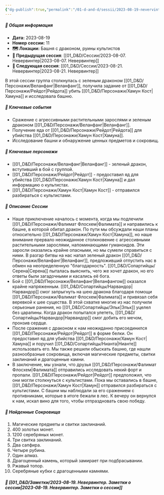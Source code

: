 ```yaml
---
{"dg-publish":true,"permalink":"/01-d-and-d/sessii/2023-08-19-nevervinter/","created":"2024-11-09T09:06:50.004+03:00","updated":"2024-11-09T15:55:49.071+03:00"}
---
```


##### 📅 Общая информация

- **Дата:** 2023-08-19
- **Номер cессии:** 11
- **🗺️ Локации:** Башня с драконом, руины культистов
- **🔗 Предыдущая сессия**: [[01_D&D/Сессии/2023-08-07. Невервинтер\|2023-08-07. Невервинтер]]
- **🔗 Следующая сессия**: [[01_D&D/Сессии/2023-08-21. Невервинтер\|2023-08-21. Невервинтер]]

В этой сессии группа столкнулась с зеленым драконом [[01_D&D/Персонажи/Веланфанг\|Веланфанг]], получила задание от [[01_D&D/Персонажи/Рейдот\|Рейдота]] убить [[01_D&D/Персонажи/Хамун Кост\|Хамуна]] и исследовала башню.

##### 🔑 **Ключевые события**

- Сражение с агрессивными растительными зарослями и зеленым драконом [[01_D&D/Персонажи/Веланфанг\|Веланфанг]].
- Получение яда от [[01_D&D/Персонажи/Рейдот\|Рейдота]] для убийства [[01_D&D/Персонажи/Хамун Кост\|Хамуна]].
- Исследование башни и обнаружение ценных предметов и сокровищ.

##### 🧍 **Ключевые персонажи**

- [[01_D&D/Персонажи/Веланфанг\|Веланфанг]] - зеленый дракон, вступивший в бой с группой.
- [[01_D&D/Персонажи/Рейдот\|Рейдот]] - предоставил яд для убийства [[01_D&D/Персонажи/Хамун Кост\|Хамуна]] и дал информацию о культистах.
- [[01_D&D/Персонажи/Хамун Кост\|Хамун Кост]] - отправился разбираться с культистами.

##### 📖 **Описание Сессии**

- Наше приключение началось с момента, когда мы подлечили [[01_D&D/Персонажи/Фалимат Флосхем\|Фалимата]] и направились к башне, в которой обитал дракон. По пути мы обсуждали наши планы относительно [[01_D&D/Персонажи/Хамун Кост\|Хамуна]], но наше внимание прервало неожиданное столкновение с агрессивными растительными зарослями, напоминающими гуманоидов. Эти заросли оказались крайне опасными, но мы сумели справиться с ними. В разгар битвы на нас напал зеленый дракон [[01_D&D/Персонажи/Веланфанг\|Веланфанг]], предложивший отпустить нас в обмен на неопределенную "благодарность". [[01_D&D/Сопартийцы/Серена\|Серена]] пыталась выяснить, чего же хочет дракон, но его ответы были загадочными и касались её бога.
- Бой с [[01_D&D/Персонажи/Веланфанг\|Веланфангом]] оказался крайне напряженным. [[01_D&D/Сопартийцы/Нарвандор\|Нарвандор]] смог запрыгнуть на шею дракона благодаря помощи [[01_D&D/Персонажи/Фалимат Флосхем\|Фалимата]] и привязал себя веревкой к шее существа. В этой схватке многие из нас получили серьезные ранения, но [[01_D&D/Сопартийцы/Эльк\|Эльк]] уцелел без царапины. Когда дракон попытался улететь, [[01_D&D/Сопартийцы/Нарвандор\|Нарвандор]] смог добить его мечом, пронзив сердце.
- После сражения с драконом к нам неожиданно присоединился [[01_D&D/Персонажи/Рейдот\|Рейдот]] в форме белки. Он предоставил яд для убийства [[01_D&D/Персонажи/Хамун Кост\|Хамуна]] и поручил [[01_D&D/Сопартийцы/Нианта\|Нианте]] использовать его. Мы также решили обыскать башню, где нашли разнообразные сокровища, включая магические предметы, свитки заклинаний и драгоценные камни.
- В заключение, мы узнали, что друзья [[01_D&D/Персонажи/Фалимат Флосхем\|Фалимата]] отправились исследовать некий форт и пропали. [[01_D&D/Персонажи/Рейдот\|Рейдот]] предположил, что они могли столкнуться с культистами. Пока мы оставались в башне, [[01_D&D/Персонажи/Хамун Кост\|Хамун]] отправился разбираться с культистами. С башни мы наблюдали за его сражением с противниками, которые в итоге бежали в лес. К вечеру он вернулся к нам, искал вино для того, чтобы отпраздновать свою победу.

##### 💎 **Найденные Сокровища**

1. Магические предметы и свитки заклинаний.
2. 400 золотых монет.
3. 1200 серебряных монет.
4. Три свитка заклинаний.
5. Два сапфира.
6. Четыре рубина.
7. Один алмаз.
8. Драгоценный камень, который замирает при подбрасывании.
9. Ржавый топор.
10. Серебряные кубки с драгоценными камнями.

##### 📝 **[[01_D&D/Заметки/2023-08-19. Невервинтер. Заметки о сессии\|2023-08-19. Невервинтер. Заметки о сессии]]**